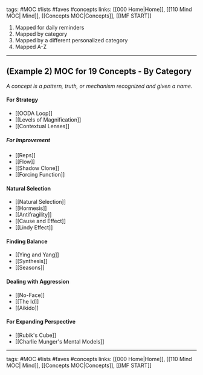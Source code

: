 tags: #MOC #lists #faves #concepts
links: [[000 Home|Home]], [[110 Mind MOC| Mind]], [[Concepts MOC|Concepts]], [[IMF START]]

1. Mapped for daily reminders
2. Mapped by category
3. Mapped by a different personalized category
4. Mapped A-Z
---
## (Example 2) MOC for 19 Concepts - By Category 
*A concept is a pattern, truth, or mechanism recognized and given a name.*

#### For Strategy
- [[OODA Loop]]
- [[Levels of Magnification]]  
- [[Contextual Lenses]]
##### For Improvement
- [[Reps]] 
- [[Flow]]
- [[Shadow Clone]]
- [[Forcing Function]] 
#### Natural Selection
- [[Natural Selection]]
- [[Hormesis]]
- [[Antifragility]]
- [[Cause and Effect]]
- [[Lindy Effect]] 
#### Finding Balance
- [[Ying and Yang]]
- [[Synthesis]]
- [[Seasons]]
#### Dealing with Aggression
- [[No-Face]]
- [[The Id]]
- [[Aikido]] 
#### For Expanding Perspective
- [[Rubik's Cube]]
- [[Charlie Munger's Mental Models]]

---
tags: #MOC #lists #faves #concepts
links: [[000 Home|Home]], [[110 Mind MOC| Mind]], [[Concepts MOC|Concepts]], [[IMF START]]